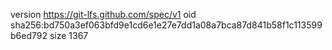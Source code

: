version https://git-lfs.github.com/spec/v1
oid sha256:bd750a3ef063bfd9e1cd6e1e27e7dd1a08a7bca87d841b58f1c113599b6ed792
size 1367

